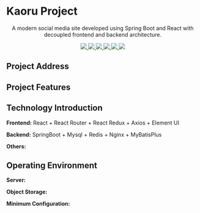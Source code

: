 # Kaoru Project


<p align="center">
   A modern social media site developed using Spring Boot and React with decoupled frontend and backend architecture.
</p>

<p align="center">
   <a target="_blank" href=" ">
      <img src="https://img.shields.io/badge/JDK-8-pink"/>
      <img src="https://img.shields.io/badge/springboot-2.7.12-pink"/>
      <img src="https://img.shields.io/badge/React-17-pink"/>
      <img src="https://img.shields.io/badge/mysql-8.0.0-pink"/>
      <img src="https://img.shields.io/badge/mybatis--plus-3.5.0-pink"/>
      <img src="https://img.shields.io/badge/redis-7-pink"/>
   </a>
</p>


## Project Address

## Project Features

## Technology Introduction

**Frontend:** React + React Router + React Redux + Axios + Element UI

**Backend:** SpringBoot + Mysql + Redis + Nginx + MyBatisPlus

**Others:** 

## Operating Environment

**Server:** 

**Object Storage:** 

**Minimum Configuration:** 
